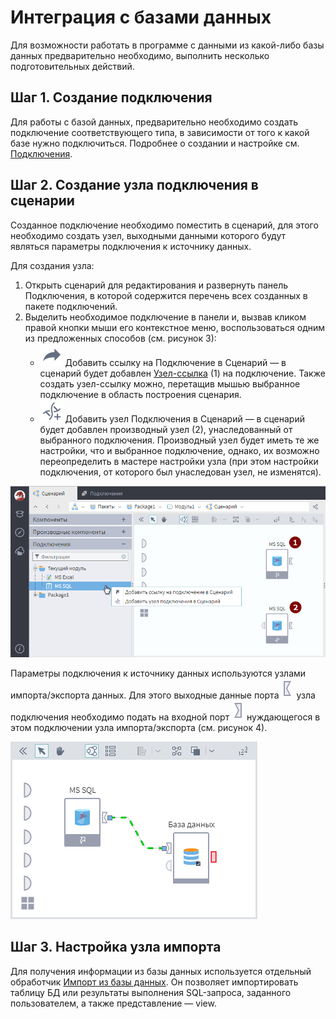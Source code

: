 # Интеграция с базами данных

Для возможности работать в программе с данными из какой-либо базы данных предварительно необходимо, выполнить несколько подготовительных действий.

## Шаг 1. Создание подключения

Для работы с базой данных, предварительно необходимо создать подключение соответствующего типа, в зависимости от того к какой базе нужно подключиться.
Подробнее о создании и настройке см. [Подключения](../integration/connections/README.md).

## Шаг 2. Создание узла подключения в сценарии

Созданное подключение необходимо поместить в сценарий,  для этого необходимо создать узел, выходными данными которого будут являться параметры подключения к источнику данных.

Для создания узла:

1. Открыть сценарий для редактирования и развернуть панель Подключения, в которой содержится перечень всех созданных в пакете подключений.
2. Выделить необходимое подключение в панели и, вызвав кликом правой кнопки мыши его контекстное меню, воспользоваться одним из предложенных способов (см. рисунок 3):
   * ![](../media/app/icons/toolbar_18/toolbar_18_9.svg) Добавить ссылку на Подключение в Сценарий — в сценарий будет добавлен [Узел-ссылка](../processors/control/unit-link.md) (1) на подключение. Также создать узел-ссылку можно, перетащив мышью выбранное подключение в область построения сценария.
   * ![](../media/app/icons/toolbar_18/toolbar_18_145.svg) Добавить узел Подключения в Сценарий — в сценарий будет добавлен производный узел (2), унаследованный от выбранного подключения. Производный узел будет иметь те же настройки, что и выбранное подключение, однако, их возможно переопределить в мастере настройки узла (при этом настройки подключения, от которого был унаследован узел, не изменятся).

![Создание узла подключения в сценарии.](./database-3.png)

Параметры подключения к источнику данных используются узлами импорта/экспорта данных. Для этого выходные данные порта ![](../media/app/icons/ports/output_connection_inactive.svg) узла подключения необходимо подать на входной порт ![](../media/app/icons/ports/input_connection_inactive.svg) нуждающегося в этом подключении узла импорта/экспорта (см. рисунок 4).

![Использование узла подключения.](./database-4.png)

## Шаг 3. Настройка узла импорта

Для получения информации из базы данных используется отдельный обработчик [Импорт из базы данных](../integration/import/database.md). Он позволяет импортировать таблицу БД или результаты выполнения SQL-запроса, заданного пользователем, а также представление — view.
